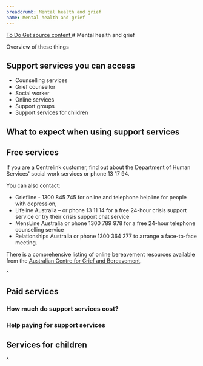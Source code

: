 ```yaml
---
breadcrumb: Mental health and grief
name: Mental health and grief
---
```

<a class="au-progress-indicator__link au-progress-indicator__link--todo" href="#url">
      <span class="au-progress-indicator__status">To Do</span>
      Get source content
    </a>
<!-- <a class="au-progress-indicator__link au-progress-indicator__link--todo" href="#url">
          <span class="au-progress-indicator__status">To Do</span>
          Language and structure edit
    </a>
<a class="au-progress-indicator__link au-progress-indicator__link--todo" href="#url">
          <span class="au-progress-indicator__status">To Do</span>
          Researcher review
    </a>
<a class="au-progress-indicator__link au-progress-indicator__link--todo" href="#url">
          <span class="au-progress-indicator__status">To Do</span>
          User testing
    </a>
<a class="au-progress-indicator__link au-progress-indicator__link--todo" href="#url">
              <span class="au-progress-indicator__status">To Do</span>
          Stakeholder review/pair writing
    </a>
<a class="au-progress-indicator__link au-progress-indicator__link--todo" href="#url">
              <span class="au-progress-indicator__status">To Do</span>
              Live
    </a>
-->
# Mental health and grief

Overview of these things

## Support services you can access

* Counselling services
* Grief counsellor
* Social worker
* Online services
* Support groups
* Support services for children

## What to expect when using support services

## Free services

If you are a Centrelink customer, find out about the Department of Human Services' social work services or phone 13 17 94.

You can also contact:
* Griefline - 1300 845 745 for online and telephone helpline for people with depression,
* Lifeline Australia – or phone 13 11 14 for a free 24-hour crisis support service or try their crisis support chat service
* MensLine Australia or phone 1300 789 978 for a free 24-hour telephone counselling service
* Relationships Australia or phone 1300 364 277 to arrange a face-to-face meeting.

There is a comprehensive listing of online bereavement resources available from the [Australian Centre for Grief and Bereavement](www.grief.org.au).

^<!-- Source: https://www.moneysmart.gov.au/life-events-and-you/life-events/losing-your-partner -->
## Paid services

### How much do support services cost?

### Help paying for support services

## Services for children

^<!-- centrelink social workers https://www.humanservices.gov.au/individuals/services/social-work-services#a2 -->
